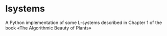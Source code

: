 # lsystems
A Python implementation of some L-systems described in Chapter 1 of the book «The Algorithmic Beauty of Plants»
